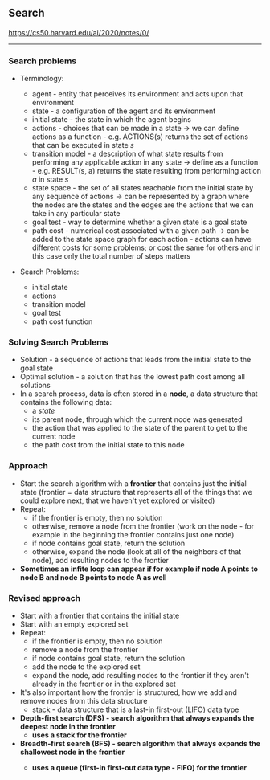 ## Search

https://cs50.harvard.edu/ai/2020/notes/0/

---

### Search problems

- Terminology:
    - agent - entity that perceives its environment and acts upon that environment
    - state - a configuration of the agent and its environment
    - initial state - the state in which the agent begins
    - actions - choices that can be made in a state -> we can define actions as a function - e.g. ACTIONS(s) returns the set of actions that can be executed in state <em>s</em>
    - transition model - a description of what state results from performing any applicable action in any state -> define as a function - e.g. RESULT(s, a) returns the state resulting from performing action <em>a</em> in state <em>s</em>
    - state space - the set of all states reachable from the initial state by any sequence of actions -> can be represented by a graph where the nodes are the states and the edges are the actions that we can take in any particular state
    - goal test - way to determine whether a given state is a goal state
    - path cost - numerical cost associated with a given path -> can be added to the state space graph for each action - actions can have different costs for some problems; or cost the same for others and in this case only the total number of steps matters

- Search Problems:
    - initial state
    - actions
    - transition model
    - goal test
    - path cost function

### Solving Search Problems

- Solution - a sequence of actions that leads from the initial state to the goal state
- Optimal solution - a solution that has the lowest path cost among all solutions
- In a search process, data is often stored in a <b>node</b>, a data structure that contains the following data:
    - a <em>state</em>
    - its parent node, through which the current node was generated
    - the action that was applied to the state of the parent to get to the current node
    - the path cost from the initial state to this node

### Approach

- Start the search algorithm with a <b>frontier</b> that contains just the initial state (frontier = data structure that represents all of the things that we could explore next, that we haven't yet explored or visited)
- Repeat:
    - if the frontier is empty, then no solution
    - otherwise, remove a node from the frontier (work on the node - for example in the beginning the frontier contains just one node)
    - if node contains goal state, return the solution
    - otherwise, expand the node (look at all of the neighbors of that node), add resulting nodes to the frontier
- <b>Sometimes an infite loop can appear if for example if node A points to node B and node B points to node A as well</b>

### Revised approach

- Start with a frontier that contains the initial state
- Start with an empty explored set
- Repeat:
    - if the frontier is empty, then no solution
    - remove a node from the frontier
    - if node contains goal state, return the solution
    - add the node to the explored set
    - expand the node, add resulting nodes to the frontier if they aren't already in the frontier or in the explored set
- It's also important how the frontier is structured, how we add and remove nodes from this data structure
    - stack - data structure that is a last-in first-out (LIFO) data type
- <b>Depth-first search (DFS) - search algorithm that always expands the deepest node in the frontier</b>
    - <b>uses a stack for the frontier</b>
- <b>Breadth-first search (BFS) - search algorithm that always expands the shallowest node in the frontier
    - <b>uses a queue (first-in first-out data type - FIFO) for the frontier</b>